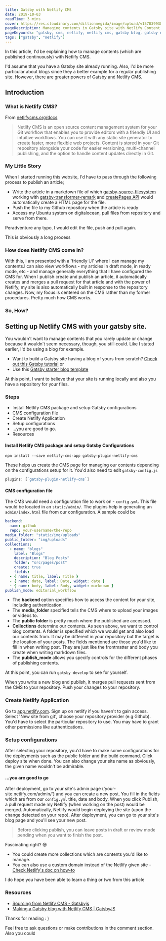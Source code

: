 ```yaml
---
title: Gatsby with Netlify CMS
date: 2019-10-03
readTime: 3 mins
cover: https://res.cloudinary.com/dillionmegida/image/upload/v1570399382/images/blogs_cover/gatsby-with-cms.jpg
pageDescription: Managing contents in Gatsby site with Netlify Content Management System (CMS)
pageKeywords: "gatsby, cms, netlify, netlify cms, gatsby blog, gatsby netlify"
tags: ["gatsby", "netlify"]
---
```


In this article, I'd be explaining how to manage contents (which are published continuously) with Netlify CMS.

I'd assume that you have a Gatsby site already running. Also, I'd be more particular about blogs since they a better example for a regular publishing site. However, there are greater powers of Gatsby and Netlify CMS.

## Introduction

### What is Netlify CMS?

From [netlifycms.org/docs](https://www.netlifycms.org/docs/intro/)

> Netlify CMS is an open source content management system for your Git workflow that enables you to provide editors with a friendly UI and intuitive workflows. You can use it with any static site generator to create faster, more flexible web projects. Content is stored in your Git repository alongside your code for easier versioning, multi-channel publishing, and the option to handle content updates directly in Git.

### My Little Story

When I started running this website, I'd have to pass through the following process to publish an article;

- Write the article in a markdown file of which [gatsby-source-filesystem](https://www.gatsbyjs.org/packages/gatsby-source-filesystem/) working with [gatsby-transformer-remark](https://www.gatsbyjs.org/packages/gatsby-transformer-remark/) and [createPages API](https://www.gatsbyjs.org/tutorial/part-seven/) would automatically create a HTML page for the file.
- Push the file to my Github repository when the article is ready
- Access my Ubuntu system on digitalocean, pull files from repository and serve from there.

Peradventure any typo, I would edit the file, push and pull again.

This is obviously a long process

### How does Netlify CMS come in?

With this, I am presented with a 'friendly UI' where I can manage my contents.I can also view workflows - my articles in draft mode, in ready mode, etc - and manage generally everything that I have configured the CMS for.
When I publish create and publish an article, it automatically creates and merges a pull request for that article and with the power of Netlify, my site is also automatically built in response to the repository changes.
Now, my focus is centered on the CMS rather than my former procedures. Pretty much how CMS works.

### So, How?

## Setting up Netlify CMS with your gatsby site.

You wouldn't want to manage contents that you rarely update or change because it wouldn't seem necessary, though, you still could.
Like I stated earlier, I'd be using a blog for example.

- Want to build a Gatsby site having a blog of yours from scratch? [Check out this Gatsby tutorial](https://www.gatsbyjs.org/tutorial/) or
- Use this [Gatsby starter blog template](https://github.com/gatsbyjs/gatsby-starter-blog)

At this point, I want to believe that your site is running locally and also you have a repository for your files.

### Steps

- Install Netlify CMS package and setup Gatsby configurations
- CMS configuration file
- Create Netlify Application
- Setup configurations
- ...you are good to go.
- Resources

#### Install Netlify CMS package and setup Gatsby Configurations

```shell
npm install --save netlify-cms-app gatsby-plugin-netlify-cms
```

These helps us create the CMS page for managing our contents depending on the configurations setup for it. You'd also need to edit `gatsby-config.js`

```js
plugins: [`gatsby-plugin-netlify-cms`]
```

#### CMS configuration file

The CMS would need a configuration file to work on - `config.yml`. This file would be located in an `static/admin/`. The plugins help in generating an `admin/index.html` file from our configuration. A sample could be

```yml
backend:
  name: github
  repo: your-username/the-repo
media_folder: "static/img/uploads"
public_folder: "img/uploads"
collections:
  - name: "blogs"
    label: "Blogs"
    description: "Blog Posts"
    folder: "src/pages/post"
    create: true
    fields:
  - { name: title, label: Title }
  - { name: date, label: Date, widget: date }
  - { name: body, label: Body, widget: markdown }
publish_mode: editorial_workflow
```

- The **backend** option specifies how to access the content for your site, including authentication.
- The **media_folder** specified tells the CMS where to upload your images or videos to.
- The **public folder** is pretty much where the published are accessed.
- **Collections** determine our contents.
  As seen above, we want to control blog contents.
  A folder is specified which we would get and also load our contents from. It may be different in your repository but the target is the location of your posts.
  The fields mentioned are those you'd like to fill in when writing post. They are just like the frontmatter and body you create when writing markdown files.
- The **publish_mode** allows you specify controls for the different phases of publishing contents.

At this point, you can run `gatsby develop` to see for yourself.

When you write a new blog and publish, it merges pull requests sent from the CMS to your repository.
Push your changes to your repository.

### Create Netlify Application

Go to [app.netlify.com](https://app.netlify.com). Sign up on netlify if you haven't to gain access. Select 'New site from git', choose your repository provider (e.g Github).
You'd have to select the particular repository to use. You may have to grant other permissions like authentications.

### Setup configurations

After selecting your repository, you'd have to make some configurations for the deployments such as the public folder and the build command. Click deploy site when done.
You can also change your site name as obviously, the given name wouldn't be admirable.

#### ...you are good to go

After deployment, go to your site's admin page ('your-site.netlify.com/admin/') and you can create a new post. You fill in the fields which are from our `config.yml` title, date and body. When you click Publish, a pull request made my Netlify (when working on the post) would be merged.
Automatically, Netlify would begin deploying the site (upon the change detected on your repo). After deployment, you can go to your site's blog page and you'll see your new post.

> Before clicking publish, you can leave posts in draft or review mode pending when you want to finish the post.

Fascinating right? 😎

- You could create more collections which are contents you'd like to manage.
- You can also use a custom domain instead of the Netlify given site - [Check Netlify's doc on how-to](https://www.netlify.com/docs/custom-domains/)

I do hope you have been able to learn a thing or two from this article

### Resources

- [Sourcing from Netlify CMS - Gatsbyjs](https://www.gatsbyjs.org/docs/sourcing-from-netlify-cms/)
- [Making a Gatsby blog with Netlify CMS | GatsbyJS](https://www.gatsbyjs.org/tutorial/blog-netlify-cms-tutorial/)

Thanks for reading : )

Feel free to ask questions or make contributions in the comment section. Also you could
